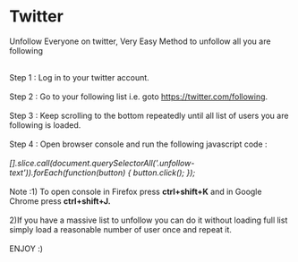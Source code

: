 # Twitter
Unfollow Everyone on twitter,  Very Easy Method to unfollow all you are following <br><br>




Step 1 : Log in to your twitter account.<br><br>
Step 2 : Go to your following list i.e. goto https://twitter.com/following. <br><br>
Step 3 : Keep scrolling to the bottom repeatedly until all list of users you are following is loaded.<br><br>
Step 4 : Open browser console and run the following javascript code : <br><br>
<i>
[].slice.call(document.querySelectorAll('.unfollow-text')).forEach(function(button) {
  button.click();
});
</i>
<br><br>
Note :1) To open console in Firefox press <b>ctrl+shift+K</b> and in Google Chrome press <b>ctrl+shift+J.</b> <br><br>
2)If you have a massive list to unfollow you can do it without loading full list simply load a reasonable number of user once and repeat it.
<br> <br>
ENJOY :)


